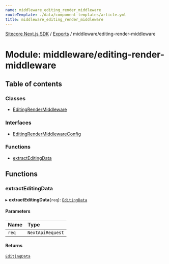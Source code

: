 ```yaml
---
name: middleware_editing_render_middleware
routeTemplate: ./data/component-templates/article.yml
title: middleware_editing_render_middleware
---
```


[Sitecore Next.js SDK](/docs/nextjs/ref/) / [Exports](/docs/nextjs/ref/modules) / middleware/editing-render-middleware

# Module: middleware/editing-render-middleware

## Table of contents

### Classes

- [EditingRenderMiddleware](/docs/nextjs/ref/classes/middleware_editing_render_middleware/editingrendermiddleware)

### Interfaces

- [EditingRenderMiddlewareConfig](/docs/nextjs/ref/interfaces/middleware_editing_render_middleware/editingrendermiddlewareconfig)

### Functions

- [extractEditingData](/docs/nextjs/ref/modules/middleware_editing_render_middleware#extracteditingdata)

## Functions

### extractEditingData

▸ **extractEditingData**(`req`): [`EditingData`](/docs/nextjs/ref/modules/sharedtypes_editing_data#editingdata)

#### Parameters

| Name | Type |
| :------ | :------ |
| `req` | `NextApiRequest` |

#### Returns

[`EditingData`](/docs/nextjs/ref/modules/sharedtypes_editing_data#editingdata)

